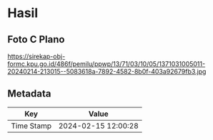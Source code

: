# Hasil

## Foto C Plano

https://sirekap-obj-formc.kpu.go.id/486f/pemilu/ppwp/13/71/03/10/05/1371031005011-20240214-213015--5083618a-7892-4582-8b0f-403a92679fb3.jpg


## Metadata

| Key        | Value               |
| ---------- | ------------------- |
| Time Stamp | 2024-02-15 12:00:28 |



